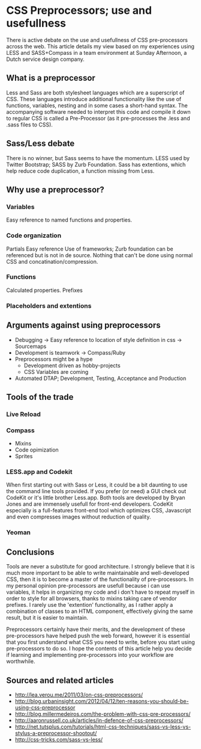 # CSS Preprocessors; use and usefullness

There is active debate on the use and usefullness of CSS pre-processors across the web. This article details my view based on my experiences using LESS and SASS+Compass in a team environment at Sunday Afternoon, a Dutch service design company.

## What is a preprocessor
Less and Sass are both stylesheet languages which are a superscript of CSS. These languages introduce additional functionality like the use of functions, variables, nesting and in some cases a short-hand syntax. The accompanying software needed to interpret this code and compile it down to regular CSS is called a Pre-Processor (as it pre-processes the .less and .sass files to CSS).

## Sass/Less debate
There is no winner, but Sass seems to have the momentum.
LESS used by Twitter Bootstrap; SASS by Zurb Foundation.
Sass has extentions, which help reduce code duplication, a function missing from Less.

## Why use a preprocessor?

### Variables
Easy reference to named functions and properties.

### Code organization
Partials
Easy reference
Use of frameworks; Zurb foundation can be referenced but is not in de source.
Nothing that can't be done using normal CSS and concatination/compression.

### Functions
Calculated properties.
Prefixes

### Placeholders and extentions

## Arguments against using preprocessors

* Debugging -> Easy reference to location of style definition in css -> Sourcemaps
* Development is teamwork -> Compass/Ruby
* Preprocessors might be a hype
  * Development driven as hobby-projects
  * CSS Variables are coming
* Automated DTAP; Development, Testing, Acceptance and Production

## Tools of the trade

### Live Reload

### Compass

* Mixins
* Code opimization
* Sprites

### LESS.app and Codekit
When first starting out with Sass or Less, it could be a bit daunting to use the command line tools provided. If you prefer (or need) a GUI check out CodeKit or it's little brother Less.app. Both tools are developed by Bryan Jones and are immensely usefull for front-end developers. CodeKit especially is a full-features front-end tool which optimizes CSS, Javascript and even compresses images without reduction of quality.

### Yeoman

## Conclusions

Tools are never a substitute for good architecture. I strongly believe that it is much more important to be able to write maintainable and well-developed CSS, then it is to become a master of the functionality of pre-processors.
In my personal opinion pre-processors are usefull because i can use variables, it helps in organizing my code and i don't have to repeat myself in order to style for all browsers, thanks to mixins taking care of vendor prefixes.
I rarely use the 'extention' functionality, as I rather apply a combination of classes to an HTML component, effectively giving the same result, but it is easier to maintain.

Preprocessors certainly have their merits, and the development of these pre-processors have helped push the web forward, however it is essential that you first understand what CSS you need to write, before you start using pre-processors to do so.
I hope the contents of this article help you decide if learning and implementing pre-processors into your workflow are worthwhile.

## Sources and related articles

- http://lea.verou.me/2011/03/on-css-preprocessors/
- http://blog.urbaninsight.com/2012/04/12/ten-reasons-you-should-be-using-css-preprocessor
- http://blog.millermedeiros.com/the-problem-with-css-pre-processors/
- http://aaronrussell.co.uk/articles/in-defence-of-css-preprocessors/
- http://net.tutsplus.com/tutorials/html-css-techniques/sass-vs-less-vs-stylus-a-preprocessor-shootout/
- http://css-tricks.com/sass-vs-less/
